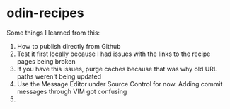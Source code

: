 # odin-recipes

Some things I learned from this:

1. How to publish directly from Github
2. Test it first locally because I had issues with the links to the recipe pages being broken
3. If you have this issues, purge caches because that was why old URL paths weren't being updated
4. Use the Message Editor under Source Control for now. Adding commit messages through VIM got confusing
5. 